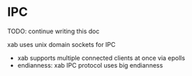 # IPC


TODO: continue writing this doc

xab uses unix domain sockets for IPC

* xab supports multiple connected clients at once via epolls
* endianness: xab IPC protocol uses big endianness
